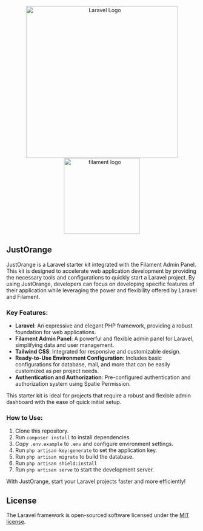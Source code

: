 <p align="center">
<a href="https://laravel.com" target="_blank">
<img src="https://raw.githubusercontent.com/laravel/art/master/logo-lockup/5%20SVG/2%20CMYK/1%20Full%20Color/laravel-logolockup-cmyk-red.svg" width="400" alt="Laravel Logo"></a>
<a href="https://filamentphp.com" target="_blank">
<img src="https://filamentphp.com/build/assets/rocket-0d392ed0.webp" width="200" alt="filament logo"></a>
</p>

## JustOrange
JustOrange is a Laravel starter kit integrated with the Filament Admin Panel. This kit is designed to accelerate web application development by providing the necessary tools and configurations to quickly start a Laravel project. By using JustOrange, developers can focus on developing specific features of their application while leveraging the power and flexibility offered by Laravel and Filament.

### Key Features:
- **Laravel**: An expressive and elegant PHP framework, providing a robust foundation for web applications.
- **Filament Admin Panel**: A powerful and flexible admin panel for Laravel, simplifying data and user management.
- **Tailwind CSS**: Integrated for responsive and customizable design.
- **Ready-to-Use Environment Configuration**: Includes basic configurations for database, mail, and more that can be easily customized as per project needs.
- **Authentication and Authorization**: Pre-configured authentication and authorization system using Spatie Permission.

This starter kit is ideal for projects that require a robust and flexible admin dashboard with the ease of quick initial setup.

### How to Use:
1. Clone this repository.
2. Run `composer install` to install dependencies.
3. Copy `.env.example` to `.env` and configure environment settings.
4. Run `php artisan key:generate` to set the application key.
5. Run `php artisan migrate` to build the database.
6. Run `php artisan shield:install`
7. Run `php artisan serve` to start the development server.

With JustOrange, start your Laravel projects faster and more efficiently!



## License

The Laravel framework is open-sourced software licensed under the [MIT license](https://opensource.org/licenses/MIT).
